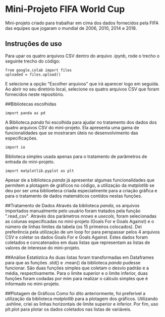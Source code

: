 # Mini-Projeto FIFA World Cup
Mini-projeto criado para trabalhar em cima dos dados fornecidos pela FIFA das equipes que jogaram o mundial de 2006, 2010, 2014 e 2018.

## Instruções de uso
Para upar os quatro arquivos CSV dentro do arquivo .ipynb, rode o trecho o seguinte trecho do código:

```
from google.colab import files
uploaded = files.upload()
```
E selecione a opção "Escolher arquivos" que irá aparecer logo em seguida. Ao abrir no seu diretório local, selecione os quatro arquivos CSV que foram fornecidos neste repositório.

##Bibliotecas escolhidas
```
import panda as pd
```
A Biblioteca *panda* foi escolhida para ajudar no tratamento dos dados dos quatro arquivos CSV do mini-projeto. Ela apresenta uma gama de funcionalidades que se mostraram úteis no desenvolvimento das especificações.
```
import io
```
Biblioteca simples usada apenas para o tratamento de parâmetros de entrada do mini-projeto. 
```
import matplotlib.pyplot as plt
```
Apesar de a biblioteca *panda* já apresentar algumas funcionalidades que permitem a plotagem de gráficos no código, a utilização da *matplotlib* se deu por ser uma biblioeteca criada especialmente para a criação gráfica e para o tratamento de dados matemáticos contidos nestas funções.

##Tratamento de Dados
Através da biblioteca *panda*, os arquivos importados manualmente pelo usuário foram tratados pela função ".read_csv". Através dos parâmetros *nrows* e *usecols*, foram selecionadas as colunas especificadas no mini-projeto (Goals For e Goals Against) e o número de linhas limites da tabela (os 15 primeiros colocados).
Dei preferência pela utilização de um loop for para perspassar pelos 4 arquivos CSV e coletar os dados Goals For e Goals Against. Estes dados foram coletados e concatenados em duas listas que representam as listas de valores de interesse do mini-projeto.

##Análise Estatística
As duas listas foram transformadas em Dataframes para que as funções .std() e .mean() da biblioteca *panda* pudesse funcionar. São duas funções simples que coletam o desvio padrão e a média, respectivamente.
Para o limite superior e o limite inferior, duas funções foram codadas por mim para realizar o cálculo simples que é informado no mini-projeto.

##Plotagem de Gráficos
Como foi dito anteriormente, foi preferível a utilização da biblioteca *matplotlib* para a plotagem dos gráficos. Utilizando .axhline, criei as linhas horizontais de limite superior e inferior. Por fim, uso plt.plot para plotar os dados coletados nas listas de variáveis. 
